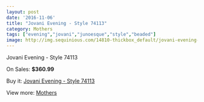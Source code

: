 ```yaml
---
layout: post
date: '2016-11-06'
title: "Jovani Evening - Style 74113"
category: Mothers
tags: ["evening","jovani","junoesque","style","beaded"]
image: http://img.sequinious.com/14810-thickbox_default/jovani-evening-style-74113.jpg
---
```

Jovani Evening - Style 74113

On Sales: **$360.99**
<a href="https://www.sequinious.com/mothers/6995-jovani-evening-style-74113.html"><amp-img layout="responsive" width="600" height="600" src="//img.sequinious.com/14810-thickbox_default/jovani-evening-style-74113.jpg" alt="Jovani Evening - Style 74113 0" /></a>
<a href="https://www.sequinious.com/mothers/6995-jovani-evening-style-74113.html"><amp-img layout="responsive" width="600" height="600" src="//img.sequinious.com/14811-thickbox_default/jovani-evening-style-74113.jpg" alt="Jovani Evening - Style 74113 1" /></a>

Buy it: [Jovani Evening - Style 74113](https://www.sequinious.com/mothers/6995-jovani-evening-style-74113.html "Jovani Evening - Style 74113")

View more: [Mothers](https://www.sequinious.com/6-mothers "Mothers")